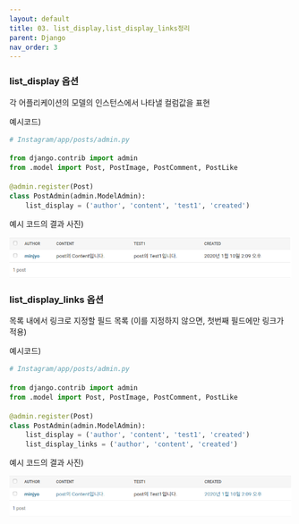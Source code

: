 ```yaml
---
layout: default
title: 03. list_display,list_display_links정리
parent: Django
nav_order: 3
---
```


### list_display 옵션

각 어플리케이션의 모델의 인스턴스에서 나타낼 컬럼값을 표현



예시코드)

```python
# Instagram/app/posts/admin.py

from django.contrib import admin
from .model import Post, PostImage, PostComment, PostLike

@admin.register(Post)
class PostAdmin(admin.ModelAdmin):
    list_display = ('author', 'content', 'test1', 'created')
```



예시 코드의 결과 사진)

![list_display,list_display_links정리(그림1)](/assets/images/Django/list_display,list_display_links정리(그림1).png)



### list_display_links 옵션

목록 내에서 링크로 지정할 필드 목록 (이를 지정하지 않으면, 첫번째 필드에만 링크가 적용)



예시코드) 

```python
# Instagram/app/posts/admin.py

from django.contrib import admin
from .model import Post, PostImage, PostComment, PostLike

@admin.register(Post)
class PostAdmin(admin.ModelAdmin):
    list_display = ('author', 'content', 'test1', 'created')
    list_display_links = ('author', 'content', 'created')    
```



예시 코드의 결과 사진)

![list_display,list_display_links정리(그림2)](/assets/images/Django/list_display,list_display_links정리(그림2).png)